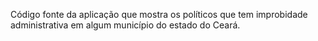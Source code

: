 Código fonte da aplicação que mostra os políticos que tem improbidade administrativa em algum município do estado do Ceará.